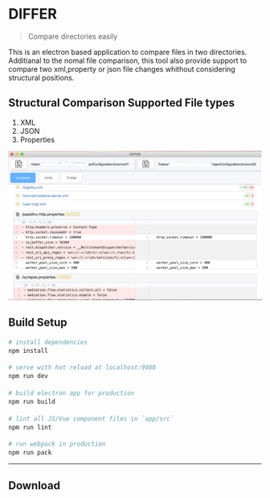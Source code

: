 # DIFFER

> Compare directories easily

This is an electron based application to compare files in two directories. Additianal to the nomal file comparison, this tool also provide support to compare two xml,property or json file changes whithout considering structural positions.

## Structural Comparison Supported File types
1. XML
2. JSON
3. Properties

![Screen Shot](/doc/Screenshot.png)

## Build Setup

``` bash
# install dependencies
npm install

# serve with hot reload at localhost:9080
npm run dev

# build electron app for production
npm run build

# lint all JS/Vue component files in `app/src`
npm run lint

# run webpack in production
npm run pack
```
---


## Download
